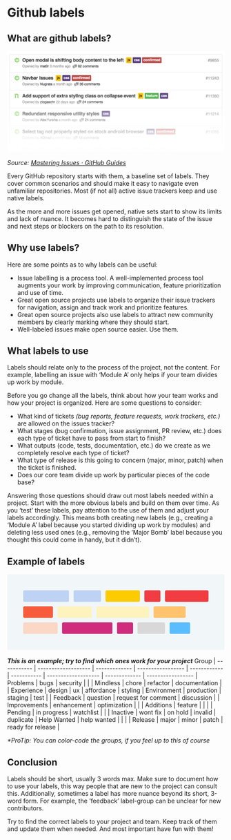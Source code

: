 # Github labels
## What are github labels?
![labels listing](./img/labels-listing.png)

_Source: [Mastering Issues · GitHub Guides](https://guides.github.com/features/issues/)_

Every GitHub repository starts with them, a baseline set of labels. They cover common scenarios and should make it easy to navigate even unfamiliar repositories. Most (if not all) active issue trackers keep and use native labels.

As the more and more issues get opened, native sets start to show its limits and lack of nuance. It becomes hard to distinguish the state of the issue and next steps or blockers on the path to its resolution.

## Why use labels?
Here are some points as to why labels can be useful:
* Issue labelling is a process tool. A well-implemented process tool augments your work by improving communication, feature prioritization and use of time.
* Great open source projects use labels to organize their issue trackers for navigation, assign and track work and prioritize features.
* Great open source projects also use labels to attract new community members by clearly marking where they should start.
* Well-labeled issues make open source easier. Use them.

## What labels to use
Labels should relate only to the process of the project, not the content. For example, labelling an issue with ‘Module A’ only helps if your team divides up work by module.

Before you go change all the labels, think about how your team works and how your project is organized. Here are some questions to consider:
* What kind of tickets _(bug reports, feature requests, work trackers, etc.)_ are allowed on the issues tracker?
* What stages (bug confirmation, issue assignment, PR review, etc.) does each type of ticket have to pass from start to finish?
* What outputs (code, tests, documentation, etc.) do we create as we completely resolve each type of ticket?
* What type of release is this going to concern (major, minor, patch) when the ticket is finished.
* Does our core team divide up work by particular pieces of the code base?

Answering those questions should draw out most labels needed within a project. Start with the more obvious labels and build on them over time. As you ‘test’ these labels, pay attention to the use of them and adjust your labels accordingly. This means both creating new labels (e.g., creating a ‘Module A’ label because you started dividing up work by modules) and deleting less used ones (e.g., removing the ’Major Bomb’ label because you thought this could come in handy, but it didn’t).

## Example of labels
![label array](./img/label-array.jpg)

_**This is an example; try to find which ones work for your project**_
Group        | ----------- | ------------------- | ------------- | ----------------- |
------------ | ----------- | ------------------- | ------------- | ----------------- |
Problems     | bugs        | security            |               |                   |
Mindless     | chore       | refactor            | documentation |                   |
Experience   | design      | ux                  | affordance    | styling           |
Environment  | production  | staging             | test          |                   |
Feedback     | question    | request for comment | discussion    |                   |
Improvements | enhancement | optimization        |               |                   |
Additions    | feature     |                     |               |                   |
Pending      | in progress | watchlist           |               |                   |
Inactive     | wont fix    | on hold             | invalid       | duplicate         |
Help Wanted  | help wanted |                     |               |                   |
Release      | major       | minor               | patch         | ready for release |

_*ProTip: You can color-code the groups, if you feel up to this of course_

## Conclusion
Labels should be short, usually 3 words max. Make sure to document how to use your labels, this way people that are new to the project can consult this. Additionally, sometimes a label has more nuance beyond its short, 3-word form. For example, the ‘feedback’ label-group can be unclear for new contributors.

Try to find the correct labels to your project and team. Keep track of them and update them when needed. And most important have fun with them!
